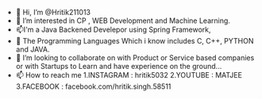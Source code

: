 - 👋 Hi, I’m @Hritik211013
- 👀 I’m interested in CP , WEB Development and Machine Learning.
- 📫I'm a Java Backened Develepor using Spring Framework, 
- 🌱 The Programming  Languages Which i know includes  C, C++, PYTHON and JAVA.
- 💞️ I’m looking to collaborate on with Product or Service based companies or with Startups to Learn and have experience on the ground...
- 📫 How to reach me 
     1.INSTAGRAM : hritik5032
		 2.YOUTUBE :  MATJEE
		 3.FACEBOOK : facebook.com/hritik.singh.58511
		 

<!---
Hritik211013/Hritik211013 is a ✨ special ✨ repository because its `README.md` (this file) appears on your GitHub profile.
You can click the Preview link to take a look at your changes.
--->

